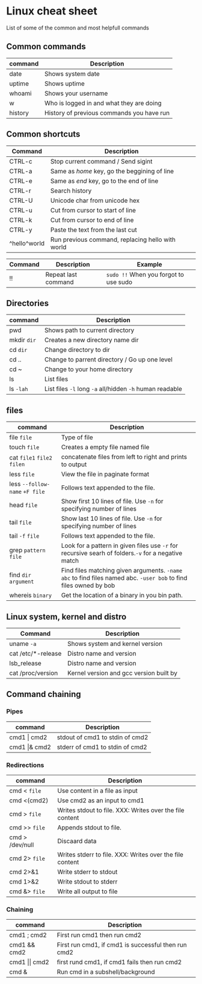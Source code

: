 # Linux cheat sheet
List of some of the common and most helpfull commands

## Common commands
| command             | Description                               |
| ---                 | ---                                       |
| date                | Shows system date                         |
| uptime              | Shows uptime                              |
| whoami              | Shows your username                       |
| w                   | Who is logged in and what they are doing  |
| history             | History of previous commands you have run |

## Common shortcuts
| Command             | Description                                       |
| --------            | -----------------------                           |
| CTRL-c              | Stop current command / Send sigint                |
| CTRL-a              | Same as *home* key, go the beggining of line      |
| CTRL-e              | Same as *end* key, go to the end of line          |
| CTRL-r              | Search history                                    |
| CTRL-U              | Unicode char from unicode hex                     |
| CTRL-u              | Cut from cursor to start of line                  |
| CTRL-k              | Cut from cursor to end of line                    |
| CTRL-y              | Paste the text from the last cut                  |
| ^hello^world        | Run previous command, replacing hello with world  |

| Command             | Description         | Example                                       |
| ---                 | ---                 | ---                                           |
| !!                  | Repeat last command | `sudo !!` When you forgot to use sudo         |

## Directories
| command             | Description                                               |
| ---                 | ---                                                       |
| pwd                 | Shows path to current directory                           |
| mkdir `dir`         | Creates a new directory name dir                          |
| cd `dir`            | Change directory to dir                                   |
| cd ..               | Change to parrent directory / Go up one level             |
| cd ~                | Change to your home directory                             |
| ls                  | List files                                                |
| ls `-lah`           | List files `-l` long `-a` all/hidden `-h` human readable  |

## files
| command                       | Description                                               |
| ---                           | ---                                                       |
| file `file`                   | Type of file                                              |
| touch `file`                  | Creates a empty file named file                           |
| cat `file1` `file2` `filen`   | concatenate files from left to right and prints to output |
| less `file`                   | View the file in paginate format                          |
| less `--follow-name` `+F file`| Follows text appended to the file.                        |
| head `file`                   | Show first 10 lines of file. Use `-n` for specifying number of lines |
| tail `file`                   | Show last 10 lines of file. Use `-n` for specifying number of lines |
| tail `-f` `file`              | Follows text appended to the file.                        |
| grep `pattern` `file`         | Look for a pattern in given files use `-r` for recursive searh of folders.`-v` for a negative match |
| find `dir` `argument`         | Find files matching given arguments. `-name abc` to find files named abc. `-user bob` to find files owned by bob |
| whereis `binary`              | Get the location of a binary in you bin path. |

## Linux system, kernel and distro
| Command             | Description                             |
| --------            | -----------------------                 |
| uname `-a`          | Shows system and kernel version         |
| cat /etc/*-release  | Distro name and version                 |
| lsb_release         | Distro name and version                 |
| cat /proc/version   | Kernel version and gcc version built by |

## Command chaining

### Pipes
<!-- &#124; is a pipe | -->
| command                 | Description                         |
| ---                     | ---                                 |
| cmd1 &#124; cmd2        | stdout of cmd1 to stdin of cmd2     |
| cmd1 &#124;& cmd2       | stderr of cmd1 to stdin of cmd2     |

### Redirections
| command                 | Description                                               |
| ---                     | ---                                                       |
| cmd < `file`            | Use content in a file as input                            |
| cmd <(cmd2)             | Use cmd2 as an input to cmd1                              |
| cmd > `file`            | Writes stdout to file. XXX: Writes over the file content  |
| cmd >> `file`           | Appends stdout to file.                                   |
| cmd > /dev/null         | Discaard data                                             |
| cmd 2> `file`           | Writes stderr to file. XXX: Writes over the file content  |
| cmd 2>&1                | Write stderr to stdout                                    |
| cmd 1>&2                | Write stdout to stderr                                    |
| cmd &> `file`           | Write all output to file                                  |

### Chaining
<!-- &#124; is a pipe | -->
| command                 | Description                                               |
| ---                     | ---                                                       |
| cmd1 ; cmd2             | First run cmd1 then run cmd2                              |
| cmd1 && cmd2            | First run cmd1, if cmd1 is successful then run cmd2       |
| cmd1 &#124;&#124; cmd2  | first rund cmd1, if cmd1 fails then run cmd2              |
| cmd &                   | Run cmd in a subshell/background                          |
